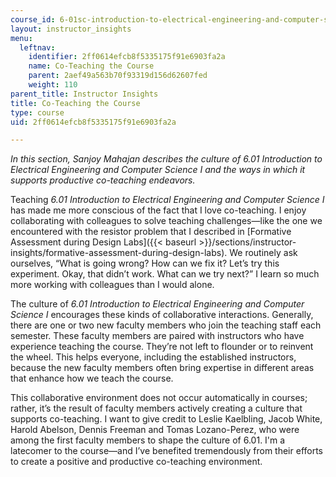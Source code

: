 ```yaml
---
course_id: 6-01sc-introduction-to-electrical-engineering-and-computer-science-i-spring-2011
layout: instructor_insights
menu:
  leftnav:
    identifier: 2ff0614efcb8f5335175f91e6903fa2a
    name: Co-Teaching the Course
    parent: 2aef49a563b70f93319d156d62607fed
    weight: 110
parent_title: Instructor Insights
title: Co-Teaching the Course
type: course
uid: 2ff0614efcb8f5335175f91e6903fa2a

---
```


_In this section, Sanjoy Mahajan describes the culture of 6.01 Introduction to Electrical Engineering and Computer Science I and the ways in which it supports productive co-teaching endeavors._

Teaching _6.01 Introduction to Electrical Engineering and Computer Science I_ has made me more conscious of the fact that I love co-teaching. I enjoy collaborating with colleagues to solve teaching challenges—like the one we encountered with the resistor problem that I described in [Formative Assessment during Design Labs]({{< baseurl >}}/sections/instructor-insights/formative-assessment-during-design-labs). We routinely ask ourselves, “What is going wrong? How can we fix it? Let’s try this experiment. Okay, that didn’t work. What can we try next?” I learn so much more working with colleagues than I would alone.

The culture of _6.01 Introduction to Electrical Engineering and Computer Science I_ encourages these kinds of collaborative interactions. Generally, there are one or two new faculty members who join the teaching staff each semester. These faculty members are paired with instructors who have experience teaching the course. They’re not left to flounder or to reinvent the wheel. This helps everyone, including the established instructors, because the new faculty members often bring expertise in different areas that enhance how we teach the course.

This collaborative environment does not occur automatically in courses; rather, it’s the result of faculty members actively creating a culture that supports co-teaching. I want to give credit to Leslie Kaelbling, Jacob White, Harold Abelson, Dennis Freeman and Tomas Lozano-Perez, who were among the first faculty members to shape the culture of 6.01. I'm a latecomer to the course—and I’ve benefited tremendously from their efforts to create a positive and productive co-teaching environment.